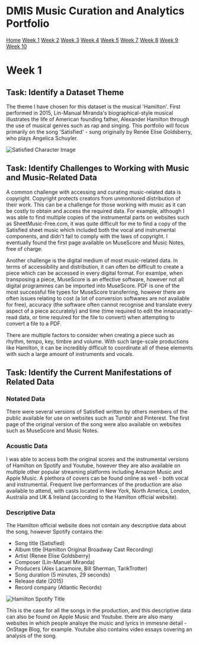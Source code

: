 # DMIS Music Curation and Analytics Portfolio

[Home](README.md)
[Week 1](week1.md)
[Week 2](week2.md)
[Week 3](week3.md)
[Week 4](week4.md)
[Week 5](week5.md)
[Week 7](week7.md)
[Week 8](week8.md)
[Week 9](week9.md)
[Week 10](week10.md)

# Week 1
  
## Task: Identify a Dataset Theme

The theme I have chosen for this dataset is the musical 'Hamilton'. First performed in 2015, Lin-Manual Miranda's biographical-style musical illustrates the life of American founding father, Alexander Hamilton through the use of musical genres such as rap and singing. This portfolio will focus primarily on the song 'Satisfied' - sung originally by Renée Elise Goldsberry, who plays Angelica Schuyler.

![Satisfied Character Image](https://github.com/user-attachments/assets/fd26e0a9-a460-49d8-b14c-3201bd5dc32a)

## Task: Identify Challenges to Working with Music and Music-Related Data

A common challenge with accessing and curating music-related data is copyright. Copyright protects creators from unmonitored distribution of their work. This can be a challenge for those working with music as it can be costly to obtain and access the required data. For example, although I was able to find multiple copies of the instrumental parts on websites such as SheetMusic-Free.com, it was quite difficult for me to find a copy of the Satisfied sheet music which included both the vocal and instrumental components, and didn't fail to comply with the laws of copyright. I eventually found the first page available on MuseScore and Music Notes, free of charge. 

Another challenge is the digital medium of most music-related data. In terms of accessibility and distribution, it can often be difficult to create a piece which can be accessed in every digital format. For examlpe, when transposing a piece, MuseScore is an effective software, however not all digital programmes can be imported into MuseScore. PDF is one of the most successful file types for MuseScore transferring, however there are often issues relating to cost (a lot of conversion softwares are not available for free), accuracy (the software often cannot recognise and translate every aspect of a piece accurately) and time (time required to edit the innacuratly-read data, or time required for the file to convert) when attempting to convert a file to a PDF.

There are multiple factors to consider when creating a piece such as rhythm, tempo, key, timbre and volume. With such large-scale productions like Hamilton, it can be incredibly difficult to coordinate all of these elements with such a large amount of instruments and vocals.

## Task: Identify the Current Manifestations of Related Data

### Notated Data

There were several versions of Satisfied written by others members of the public available for use on websites such as Tumblr and Pinterest. The first page of the original version of the song were also available on websites such as MuseScore and Music Notes.

### Acoustic Data

I was able to access both the original scores and the instrumental versions of Hamilton on Spotify and Youtube, however they are also available on multiple other popular streaming platforms including Amazon Music and Apple Music. A plethora of covers can be found online as well - both vocal and instrumental. Frequent live performances of the production are also available to attend, with casts located in New York, North America, London, Australia and UK & Ireland (according to the Hamilton official website).

### Descriptive Data

The Hamilton official website does not contain any descriptive data about the song, however Spotify contains the:
- Song title (Satisfied)
- Album title (Hamilton Original Broadway Cast Recording)
- Artist (Renee Elise Goldsberry)
- Composer (Lin-Manuel Miranda)
- Producers (Alex Lacamoire, Bill Sherman, TarikTrotter)
- Song duration (5 minutes, 29 seconds)
- Release date (2015)
- Record company (Atlantic Records)

![Hamilton Spotify Title](https://github.com/user-attachments/assets/b184b2b3-3233-4899-a126-1fc95204a99e)

This is the case for all the songs in the production, and this descriptive data can also be found on Apple Music and Youtube. there are also many websites in which people analsye the music and lyrics in immesne detail - OnStage Blog, for example. Youtube also contains video essays covering an analysis of the song.
